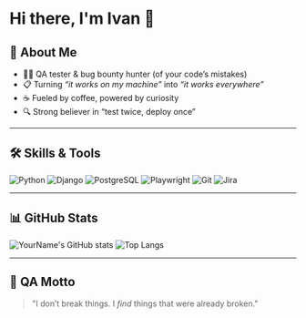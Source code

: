 # Hi there, I'm Ivan 👋  

## 🧪 About Me
- 🕵️‍♂️ QA tester & bug bounty hunter (of your code’s mistakes)
- 📋 Turning *“it works on my machine”* into *“it works everywhere”*
- ☕ Fueled by coffee, powered by curiosity
- 🔍 Strong believer in “test twice, deploy once”

---

## 🛠 Skills & Tools
![Python](https://img.shields.io/badge/-Python-3776AB?logo=python&logoColor=white)
![Django](https://img.shields.io/badge/-Django-092E20?logo=django&logoColor=white)
![PostgreSQL](https://img.shields.io/badge/-PostgreSQL-336791?logo=postgresql&logoColor=white)
![Playwright](https://img.shields.io/badge/-Playwright-2EAD33?logo=playwright&logoColor=white)
![Git](https://img.shields.io/badge/-Git-F05032?logo=git&logoColor=white)
![Jira](https://img.shields.io/badge/-Jira-0052CC?logo=jira&logoColor=white)

---

## 📊 GitHub Stats
![YourName's GitHub stats](https://github-readme-stats.vercel.app/api?username=ivxn1&show_icons=true&theme=tokyonight)
![Top Langs](https://github-readme-stats.vercel.app/api/top-langs/?username=ivxn1&layout=compact&theme=tokyonight)

---

## 🐞 QA Motto
> "I don’t break things. I *find* things that were already broken."
